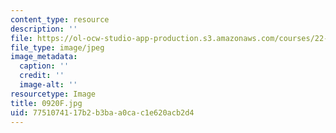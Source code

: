 ```yaml
---
content_type: resource
description: ''
file: https://ol-ocw-studio-app-production.s3.amazonaws.com/courses/22-01-introduction-to-nuclear-engineering-and-ionizing-radiation-fall-2016/7751074117b2b3baa0cac1e620acb2d4_0920F.jpg
file_type: image/jpeg
image_metadata:
  caption: ''
  credit: ''
  image-alt: ''
resourcetype: Image
title: 0920F.jpg
uid: 77510741-17b2-b3ba-a0ca-c1e620acb2d4
---
```

